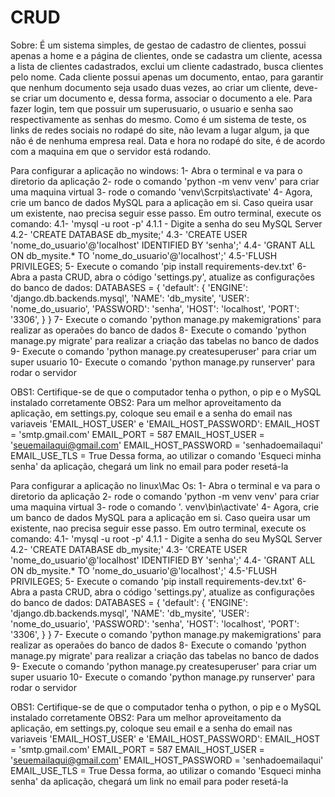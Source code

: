 # CRUD
Sobre:
É um sistema simples, de gestao de cadastro de clientes, possui apenas a home e a página de clientes, onde se cadastra um cliente,
acessa a lista de clientes cadastrados, exclui um cliente cadastrado, busca clientes pelo nome.
Cada cliente possui apenas um documento, entao, para garantir que nenhum documento seja usado duas vezes, ao criar um cliente,
deve-se criar um documento e, dessa forma, associar o documento a ele. 
Para fazer login, tem que possuir um superusuario, o usuario e senha sao respectivamente as senhas do mesmo.
Como é um sistema de teste, os links de redes sociais no rodapé do site, não levam a lugar algum, ja que não é de nenhuma empresa real.
Data e hora no rodapé do site, é de acordo com a maquina em que o servidor está rodando.

Para configurar a aplicação no windows:
1- Abra o terminal e va para o diretorio da aplicação
2- rode o comando 'python -m venv venv' para criar uma maquina virtual
3- rode o comando 'venv\Scrpits\activate'
4- Agora, crie um banco de dados MySQL para a aplicação em si. Caso queira usar um existente, nao precisa seguir esse passo. Em outro terminal,
execute os comando:
4.1- 'mysql -u root -p'
4.1.1 - Digite a senha do seu MySQL Server
4.2- 'CREATE DATABASE db_mysite;'
4.3- 'CREATE USER 'nome_do_usuario'@'localhost' IDENTIFIED BY 'senha';'
4.4- 'GRANT ALL ON db_mysite.* TO 'nome_do_usuario'@'localhost';'
4.5-'FLUSH PRIVILEGES;
5- Execute o comando 'pip install requirements-dev.txt'
6- Abra a pasta CRUD, abra o código 'settings.py', atualize as configurações do banco de dados:
DATABASES = {
    'default': {
        'ENGINE': 'django.db.backends.mysql',
        'NAME': 'db_mysite',
        'USER': 'nome_do_usuario',
        'PASSWORD': 'senha',
        'HOST': 'localhost',
        'PORT': '3306',
    }
}
7- Execute o comando 'python manage.py makemigrations' para realizar as operaões do banco de dados
8- Execute o comando 'python manage.py migrate' para realizar a criação das tabelas no banco de dados
9- Execute o comando 'python manage.py createsuperuser' para criar um super usuario
10- Execute o comando 'python manage.py runserver' para rodar o servidor

OBS1: Certifique-se de que o computador tenha o python, o pip e o MySQL instalado corretamente
OBS2: Para um melhor aproveitamento da aplicação, em settings.py, coloque seu email e a senha do email nas variaveis 'EMAIL_HOST_USER' e 'EMAIL_HOST_PASSWORD':
EMAIL_HOST = 'smtp.gmail.com'
EMAIL_PORT = 587
EMAIL_HOST_USER = 'seuemailaqui@gmail.com'
EMAIL_HOST_PASSWORD = 'senhadoemailaqui'
EMAIL_USE_TLS = True
Dessa forma, ao utilizar o comando 'Esqueci minha senha' da aplicação, chegará um link no email para poder resetá-la

Para configurar a aplicação no linux\Mac Os:
1- Abra o terminal e va para o diretorio da aplicação
2- rode o comando 'python -m venv venv' para criar uma maquina virtual
3- rode o comando '. venv\bin\activate'
4- Agora, crie um banco de dados MySQL para a aplicação em si. Caso queira usar um existente, nao precisa seguir esse passo. Em outro terminal,
execute os comando:
4.1- 'mysql -u root -p'
4.1.1 - Digite a senha do seu MySQL Server
4.2- 'CREATE DATABASE db_mysite;'
4.3- 'CREATE USER 'nome_do_usuario'@'localhost' IDENTIFIED BY 'senha';'
4.4- 'GRANT ALL ON db_mysite.* TO 'nome_do_usuario'@'localhost';'
4.5-'FLUSH PRIVILEGES;
5- Execute o comando 'pip install requirements-dev.txt'
6- Abra a pasta CRUD, abra o código 'settings.py', atualize as configurações do banco de dados:
DATABASES = {
    'default': {
        'ENGINE': 'django.db.backends.mysql',
        'NAME': 'db_mysite',
        'USER': 'nome_do_usuario',
        'PASSWORD': 'senha',
        'HOST': 'localhost',
        'PORT': '3306',
    }
}
7- Execute o comando 'python manage.py makemigrations' para realizar as operaões do banco de dados
8- Execute o comando 'python manage.py migrate' para realizar a criação das tabelas no banco de dados
9- Execute o comando 'python manage.py createsuperuser' para criar um super usuario
10- Execute o comando 'python manage.py runserver' para rodar o servidor

OBS1: Certifique-se de que o computador tenha o python, o pip e o MySQL instalado corretamente
OBS2: Para um melhor aproveitamento da aplicação, em settings.py, coloque seu email e a senha do email nas variaveis 'EMAIL_HOST_USER' e 'EMAIL_HOST_PASSWORD':
EMAIL_HOST = 'smtp.gmail.com'
EMAIL_PORT = 587
EMAIL_HOST_USER = 'seuemailaqui@gmail.com'
EMAIL_HOST_PASSWORD = 'senhadoemailaqui'
EMAIL_USE_TLS = True
Dessa forma, ao utilizar o comando 'Esqueci minha senha' da aplicação, chegará um link no email para poder resetá-la

